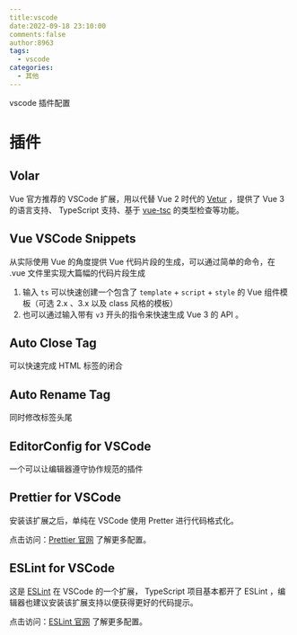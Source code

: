 ```yaml
---
title:vscode
date:2022-09-18 23:10:00
comments:false
author:8963
tags:
  - vscode
categories:
  - 其他
---
```


vscode 插件配置

<!-- more -->

# 插件

## Volar

Vue 官方推荐的 VSCode 扩展，用以代替 Vue 2 时代的 [Vetur](https://marketplace.visualstudio.com/items?itemName=octref.vetur) ，提供了 Vue 3 的语言支持、 TypeScript 支持、基于 [vue-tsc](https://github.com/johnsoncodehk/volar/tree/master/packages/vue-tsc) 的类型检查等功能。

## Vue VSCode Snippets

从实际使用 Vue 的角度提供 Vue 代码片段的生成，可以通过简单的命令，在 .vue 文件里实现大篇幅的代码片段生成

1. 输入 `ts` 可以快速创建一个包含了 `template` + `script` + `style` 的 Vue 组件模板（可选 2.x 、3.x 以及 class 风格的模板）
2. 也可以通过输入带有 `v3` 开头的指令来快速生成 Vue 3 的 API 。

## Auto Close Tag

可以快速完成 HTML 标签的闭合

## Auto Rename Tag

同时修改标签头尾

## EditorConfig for VSCode

一个可以让编辑器遵守协作规范的插件

## Prettier for VSCode

安装该扩展之后，单纯在 VSCode 使用 Pretter 进行代码格式化。

点击访问：[Prettier 官网](https://prettier.io/) 了解更多配置。

## ESLint for VSCode

这是 [ESLint](https://vue3.chengpeiquan.com/upgrade.html#eslint) 在 VSCode 的一个扩展， TypeScript 项目基本都开了 ESLint ，编辑器也建议安装该扩展支持以便获得更好的代码提示。

点击访问：[ESLint 官网](https://eslint.org/) 了解更多配置。